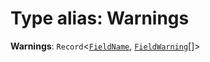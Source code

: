 # Type alias: Warnings

**Warnings**: `Record`<[`FieldName`](/en/auto-docs/fixed-layout-editor/types/FieldName.md), [`FieldWarning`](/en/auto-docs/fixed-layout-editor/types/FieldWarning.md)\[]>
